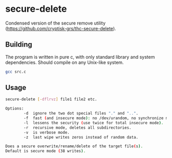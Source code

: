# secure-delete

Condensed version of the secure remove utility (https://github.com/cryptisk-grs/thc-secure-delete).

## Building

The program is written in pure c, with only standard library and system dependencies. Should compile on any Unix-like system.

```bash
gcc src.c
```

## Usage

```bash
secure-delete [-dflrvz] file1 file2 etc.

Options:
        -d  ignore the two dot special files "." and "..".
        -f  fast (and insecure mode): no /dev/urandom, no synchronize mode.
        -l  lessens the security (use twice for total insecure mode).
        -r  recursive mode, deletes all subdirectories.
        -v  is verbose mode.
        -z  last wipe writes zeros instead of random data.

Does a secure overwrite/rename/delete of the target file(s).
Default is secure mode (38 writes).
```

